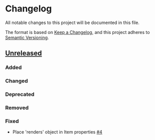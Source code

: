 # Changelog
All notable changes to this project will be documented in this file.

The format is based on [Keep a Changelog](https://keepachangelog.com/en/1.0.0/),
and this project adheres to [Semantic Versioning](https://semver.org/spec/v2.0.0.html).

## [Unreleased]

### Added

### Changed

### Deprecated

### Removed

### Fixed

- Place 'renders' object in Item properties [#4](https://github.com/stac-extensions/render/issues/4)

[Unreleased]: <https://github.com/stac-extensions/render/compare/v1.0.0...HEAD>
